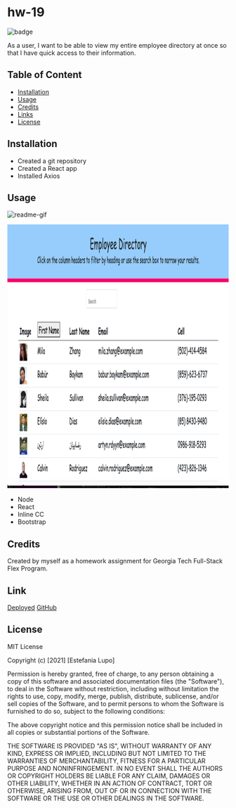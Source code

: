# hw-19

![badge](https://img.shields.io/badge/MIT-License-<color>)

As a user, I want to be able to view my entire employee directory at once so that I have quick access to their information.

## Table of Content

* [Installation](#installation)
* [Usage](#usage)
* [Credits](#credits)
* [Links](#links)
* [License](#license)

## Installation

* Created a git repository
* Created a React app
* Installed Axios

## Usage

![readme-gif](../assets/employee-directory.gif)

<img src="assets/employee.png" width="800" height="600"/>


* Node 
* React
* Inline CC
* Bootstrap

## Credits

Created by myself as a homework assignment for Georgia Tech Full-Stack Flex Program.

## Link

[Deployed](https://lain7891.github.io/react-ed/#/)
[GitHub](https://github.com/lain7891/react-ed)


## License

MIT License

Copyright (c) [2021] [Estefania Lupo]

Permission is hereby granted, free of charge, to any person obtaining a copy
of this software and associated documentation files (the "Software"), to deal
in the Software without restriction, including without limitation the rights
to use, copy, modify, merge, publish, distribute, sublicense, and/or sell
copies of the Software, and to permit persons to whom the Software is
furnished to do so, subject to the following conditions:

The above copyright notice and this permission notice shall be included in all
copies or substantial portions of the Software.

THE SOFTWARE IS PROVIDED "AS IS", WITHOUT WARRANTY OF ANY KIND, EXPRESS OR
IMPLIED, INCLUDING BUT NOT LIMITED TO THE WARRANTIES OF MERCHANTABILITY,
FITNESS FOR A PARTICULAR PURPOSE AND NONINFRINGEMENT. IN NO EVENT SHALL THE
AUTHORS OR COPYRIGHT HOLDERS BE LIABLE FOR ANY CLAIM, DAMAGES OR OTHER
LIABILITY, WHETHER IN AN ACTION OF CONTRACT, TORT OR OTHERWISE, ARISING FROM,
OUT OF OR IN CONNECTION WITH THE SOFTWARE OR THE USE OR OTHER DEALINGS IN THE
SOFTWARE.
